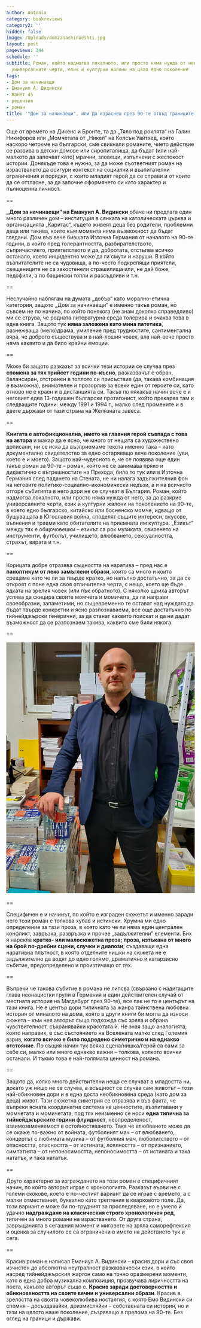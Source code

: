 ```yaml
---
author: Antonia
category: bookreviews
category2: ''
hidden: false
image: /Uploads/domzanachinaeshti.jpg
layout: post
pageviews: 344
schedule: ''
subtitle: Роман, който надмогва локалното, или просто няма нужда от него, за да разкрие
  универсалните черти, език и културни жалони на цяло едно поколение
tags:
- Дом за начинаещи
- Емануил А. Видински
- Жанет 45
- рецензия
- роман
title: '"Дом за начинаещи", или Да израснеш през 90-те отвъд границите'
---
```


Още от времето на Дикенс и Бронте, та до „Тяло под роклята“ на Галин Никифоров или „Момчетата от „Никел“ на Колсън Уайтхед, която наскоро четохме на български, сме свикнали романите, чието действие се развива в детски домове или сиропиталища, да бъдат (или най-малкото да започват като) мрачни, зловещи, изпълнени с жестокост истории. Донякъде това е нужно, за да може съответният роман на израстването да осигури контекст на социални и възпитателни ограничения и порядки, с които младият герой да се справи и от които да се оттласне, за да започне оформянето си като характер и пълноценна личност.

\==

**„Дом за начинаещи“ на Емануил А. Видински** обаче ни предлага един много различен дом – институция в сянката на католическата църква и организацията „Каритас“, където живеят деца без родители, проблемни деца или такива, които към момента няма възможност да бъдат гледани. Дом във вече бившата Източна Германия от началото на 90-те години, в който пред толерантността, разбирателството, съпричастието, приятелството и да, добротата, отстъпва всичко останало, което инцидентно може да ги смути и наруши. В който възпитателите не са чудовища, а по-често подкрепящи приятели, свещениците не са закостенели страшилища или, не дай боже, педофили, а по бащински топли и разсъдливи и т.н.

\==

Неслучайно наблягам на думата „добър“ като морално-етична категория, защото „Дом за начинаещи“ е именно такъв роман, но съвсем не по начина, по който понякога (не знам доколко справедливо) ми се струва, че родната литературна среда толерира и очаква това в една книга. Защото тук **няма заложена като мина патетика**, разнежваща (мело)драма, умиление пред трудностите, сантиментална вяра, че доброто съществува и в най-лошия човек, ала най-вече просто няма каквито и да било крайни емоции.

\==

Може би защото разказът за всички тези истории се случва през **спомена за тях трийсет години по-късно**, разказвачът е обран, балансиран, отстранен в топлото си присъствие (да, такава комбинация е възможна), внимателен и прозорлив за всеки един от героите си, като отново не е краен и в дистанцията си. Такъв по някакъв начин вече е и неговият едва 13-годишен български протагонист, който прекарва там и следващите години: между 1991 и 1994 г., малко след промените и в двете държави от тази страна на Желязната завеса.

\==

**Книгата е автофикционална, името на главния герой съвпада с това на автора** и макар да е ясно, че много от нещата са художествено дописани, ни се иска да възприемаме текста именно така – като документално свидетелство за едно остаряващо вече поколение (уви, което е и моето). Защото най-чудесното е, че се появява още един такъв роман за 90-те – роман, който не се занимава пряко и дидактично с вътрешностите на Прехода, било то тук или в Източна Германия след падането на Стената, не ни налага задължителния фон на неговите политико-социално-икономически недъзи, а и на всичкото отгоре събитията в него дори не се случват в България. Роман, който надмогва локалното, или просто няма нужда от него, за да разкрие универсалните черти, език и културни жалони на поколението на 90-те, в което едно българско, китайско или босненско момче, идващо от бушуващата в Югославия война, споделят същите интереси, вкусове, вълнения и травми като обитателите на приемната им култура. „Езикът“ между тях е общочовешки – езикът са рок музиката, свиренето на инструменти, футболът, училището, влюбването, сексуалността, страхът, вярата и т.н.

\==

Корицата добре отразява същността на наратива – пред нас е **паноптикум от леко замъглени образи**, които са много и които срещаме като че ли за твърде кратко, но напълно достатъчно, за да се откроят с поне една своя отличителна черта, с нещо, което ще бъде ядката на зрелия човек (или пък обратното). С няколко щриха авторът успява да скицира своите момчета и момичета, да ги направи своеобразни, запаметими, но същевременно те остават над нуждата да бъдат твърде конкретни и ясно разпознаваеми, все още достатъчно по тийнейджърски генерични, за да станат каквито поискат и да ни дадат възможност да се разпознаем такива, каквито сме били някога.

\==

![](/Uploads/emosdomza.jpg)

\==

Специфичен е и начинът, по който е изграден сюжетът и именно заради него този роман е толкова хубав и истински. Хрумна ми едно определение за тази проза, в която като че ли няма един централен конфликт, завръзка, развръзка и прочее „задължителни“ елементи. Бих я нарекла **кратко- или малосюжетна проза; проза, изтъкана от много на брой по-дребни сцени, случки и диалози**, създаващи една наративна плътност, в която отделните нишки на сюжета не е задължително да водят до едно голямо, драматично и катарзисно събитие, предопределено и произтичащо от тях.

\==

Въпреки че такова събитие в романа не липсва (свързано с надигащите глава неонацистки групи в Германия и един действителен случай от местната история на Магдебург през 90-те), все пак не то е центърът на тази книга. Не е център дори типичната за жанра тайнствена любовна история от миналото на дома, която в други книги би могла да износи сюжета – към нея авторът също подхожда със зряла и обрана чувствителност, съхранявайки красотата ѝ. Не зная защо аналогията, която направих, е със състоянието на Вселената малко след Големия взрив, **когато всичко е било подредено симетрично и на еднакво отстояние**. По същия начин тук всяка сцена/нишка/герой са сами за себе си, малко или много еднакво важни – толкова, колкото всички останали. И тъкмо това е най-голямата ценност на романа.

\==

Защото да, колко много действителни неща се случват в младостта ни, докато уж нищо не се случва, а всъщност се случва сам животът – този най-обикновен дори и в една доста необикновена среда (като дом за деца) живот. Тази сюжетна симетрия се отразява и във факта, че въпреки ясната координатна система на ценностите, възпитавани у момчетата и момичетата, под тях неизменно се носи **една типична за тийнейджърските години флуидност**, неопределеност, взаимозаменяемост в остойностяването. Така че влюбването може да се окаже по-важно от войната, футболният мач – от влюбването, концертът с любимата музика – от футболния мач, любопитството – от опасността, опасността – от истината, лоялността – от признанието, симпатията – от непоносимостта, непоносимостта – от истината и така нататък, и така нататък.

\==

Друго характерно за изграждането на този роман е специфичният начин, по който авторът играе с хронологията. Разказът върви не с големи скокове, което е по-честият вариант да се играе с времето, а с малки отмествания, буквално като трептения в кварковото поле. Да, този вариант е може би по-трудният за проследяване, но е умело и удачно **надграждане на класическия строго хронологичен ред**, типичен за много романи на израстването. От друга страна, завръщанията в сегашния момент и миговете на зряла саморефлексия и оценка за случилото се са ограничени в името на действието тук и сега.

\==

Красив роман е написал Еманиул А. Видински – красив дори и със своя изчистен до абсолютна неутралност разказвачески език, в който насред тийнейджърския жаргон само на точно оразмерени моменти, като в една добра музикална композиция, прозвучава лиричността на поета, какъвто авторът също е. **Красив заради достоверността и обикновеността на своите вечни и универсални образи**. Красив в зрелостта на своята човеколюбива носталгия, с която Емо Видински си спомня – досъздавайки, доизмисляйки – собствената си история, но и тази на цялото наше поколение, съзряващо в прелома на 90-те. Без оглед на граници и държави.